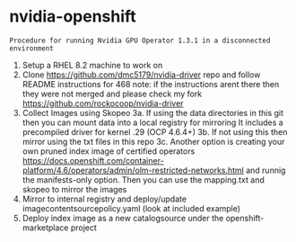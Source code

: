 # nvidia-openshift


``Procedure for running Nvidia GPU Operator 1.3.1 in a disconnected environment``

1. Setup a RHEL 8.2 machine to work on
2. Clone https://github.com/dmc5179/nvidia-driver repo and follow README instructions for 468
   note: if the instructions arent there then they were not merged and please check my fork https://github.com/rockocoop/nvidia-driver
3. Collect Images using Skopeo
3a. If using the data directories in this git then you can mount data into a local registry for mirroring
    It includes a precompiled driver for kernel .29 (OCP 4.6.4+)
3b. If not using this then mirror using the txt files in this repo
3c. Another option is creating your own pruned index image of certified operators https://docs.openshift.com/container-platform/4.6/operators/admin/olm-restricted-networks.html and runnig the manifests-only option.  Then you can use the mapping.txt and skopeo to mirror the images
4. Mirror to internal registry and deploy/update imagecontentsourcepolicy.yaml (look at included example)
5. Deploy index image as a new catalogsource under the openshift-marketplace project



 


 
